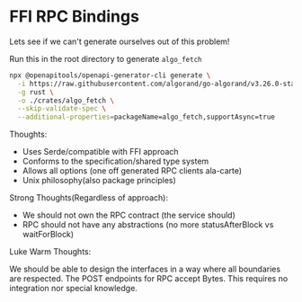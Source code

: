 # FFI RPC Bindings

Lets see if we can't generate ourselves out of this problem!

Run this in the root directory to generate `algo_fetch`

```bash
npx @openapitools/openapi-generator-cli generate \
  -i https://raw.githubusercontent.com/algorand/go-algorand/v3.26.0-stable/daemon/algod/api/algod.oas3.yml \
  -g rust \
  -o ./crates/algo_fetch \
  --skip-validate-spec \
  --additional-properties=packageName=algo_fetch,supportAsync=true
```

Thoughts:

- Uses Serde/compatible with FFI approach
- Conforms to the specification/shared type system
- Allows all options (one off generated RPC clients ala-carte)
- Unix philosophy(also package principles)

Strong Thoughts(Regardless of approach):

- We should not own the RPC contract (the service should)
- RPC should not have any abstractions (no more statusAfterBlock vs waitForBlock)

Luke Warm Thoughts:

We should be able to design the interfaces in a way where all boundaries are respected. 
The POST endpoints for RPC accept Bytes. This requires no integration nor special knowledge.
